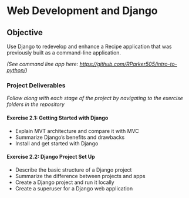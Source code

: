 # Web Development and Django

## Objective
Use Django to redevelop and enhance a Recipe application that was previously built as a command-line application.

_(See command line app here: https://github.com/RParker505/intro-to-python/)_

### Project Deliverables

_Follow along with each stage of the project by navigating to the exercise folders in the repository_


#### Exercise 2.1: Getting Started with Django
- Explain MVT architecture and compare it with MVC
- Summarize Django’s benefits and drawbacks 
- Install and get started with Django

#### Exercise 2.2: Django Project Set Up
-	Describe the basic structure of a Django project 
-	Summarize the difference between projects and apps
-	Create a Django project and run it locally
-	Create a superuser for a Django web application
